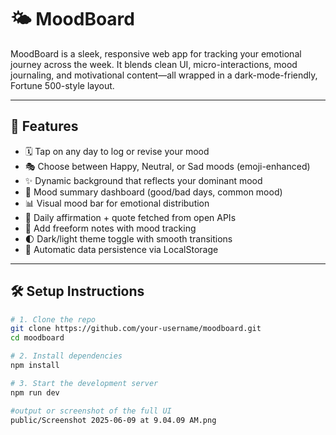 # 🌤️ MoodBoard

MoodBoard is a sleek, responsive web app for tracking your emotional journey across the week. It blends clean UI, micro-interactions, mood journaling, and motivational content—all wrapped in a dark-mode-friendly, Fortune 500-style layout.

---

## 🚀 Features

- 🗓️ Tap on any day to log or revise your mood
- 🎭 Choose between Happy, Neutral, or Sad moods (emoji-enhanced)
- ✨ Dynamic background that reflects your dominant mood
- 🧠 Mood summary dashboard (good/bad days, common mood)
- 📊 Visual mood bar for emotional distribution
- 🧘 Daily affirmation + quote fetched from open APIs
- 📝 Add freeform notes with mood tracking
- 🌓 Dark/light theme toggle with smooth transitions
- 💾 Automatic data persistence via LocalStorage

---

## 🛠️ Setup Instructions

```bash
# 1. Clone the repo
git clone https://github.com/your-username/moodboard.git
cd moodboard

# 2. Install dependencies
npm install

# 3. Start the development server
npm run dev

#output or screenshot of the full UI
public/Screenshot 2025-06-09 at 9.04.09 AM.png
